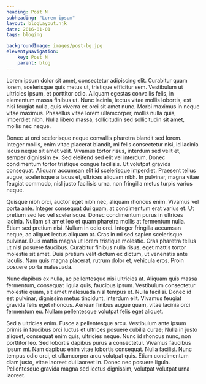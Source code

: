 ```yaml
---
heading: Post N
subheading: "Lorem ipsum"
layout: blogLayout.njk
date: 2016-01-01
tags: bloging

backgroundImage: images/post-bg.jpg
eleventyNavigation:
    key: Post N
    parent: blog
---
```

Lorem ipsum dolor sit amet, consectetur adipiscing elit. Curabitur quam lorem, scelerisque quis metus ut, tristique efficitur sem. Vestibulum ut ultricies ipsum, et porttitor odio. Aliquam egestas convallis felis, in elementum massa finibus ut. Nunc lacinia, lectus vitae mollis lobortis, est nisi feugiat nulla, quis viverra ex orci sit amet nunc. Morbi maximus in neque vitae maximus. Phasellus vitae lorem ullamcorper, mollis nulla quis, imperdiet nibh. Nulla libero massa, sollicitudin sed sollicitudin sit amet, mollis nec neque.

Donec ut orci scelerisque neque convallis pharetra blandit sed lorem. Integer mollis, enim vitae placerat blandit, mi felis consectetur nisi, id lacinia lacus neque sit amet velit. Vivamus tortor risus, interdum sed velit et, semper dignissim ex. Sed eleifend sed elit vel interdum. Donec condimentum tortor tristique congue facilisis. Ut volutpat gravida consequat. Aliquam accumsan elit id scelerisque imperdiet. Praesent tellus augue, scelerisque a lacus et, ultrices aliquam nibh. In pulvinar, magna vitae feugiat commodo, nisl justo facilisis urna, non fringilla metus turpis varius neque.

Quisque nibh orci, auctor eget nibh nec, aliquam rhoncus enim. Vivamus vel porta ante. Integer consequat dui quam, at condimentum erat varius et. Ut pretium sed leo vel scelerisque. Donec condimentum purus in ultrices lacinia. Nullam sit amet leo et quam pharetra mollis at fermentum nulla. Etiam sed pretium nisi. Nullam in odio orci. Integer fringilla accumsan neque, ac aliquet lectus aliquam at. Cras in mi sed sapien scelerisque pulvinar. Duis mattis magna ut lorem tristique molestie. Cras pharetra tellus ut nisl posuere faucibus. Curabitur finibus nulla risus, eget mattis tortor molestie sit amet. Duis pretium velit dictum ex dictum, ut venenatis ante iaculis. Nam quis magna placerat, rutrum dolor et, vehicula eros. Proin posuere porta malesuada.

Nunc dapibus ex nulla, ac pellentesque nisi ultricies at. Aliquam quis massa fermentum, consequat ligula quis, faucibus ipsum. Vestibulum consectetur molestie quam, sit amet malesuada nisl tempus et. Nulla facilisi. Donec id est pulvinar, dignissim metus tincidunt, interdum elit. Vivamus feugiat gravida felis eget rhoncus. Aenean finibus augue quam, vitae lacinia orci fermentum eu. Nullam pellentesque volutpat felis eget aliquet.

Sed a ultricies enim. Fusce a pellentesque arcu. Vestibulum ante ipsum primis in faucibus orci luctus et ultrices posuere cubilia curae; Nulla in justo aliquet, consequat enim quis, ultricies neque. Nunc id rhoncus nunc, non porttitor leo. Sed lobortis dapibus purus a consectetur. Vivamus faucibus ipsum mi. Nam dapibus enim vitae lobortis consequat. Nulla facilisi. Nunc tempus odio orci, et ullamcorper arcu volutpat quis. Etiam condimentum diam justo, vitae laoreet dui laoreet in. Donec nec posuere ligula. Pellentesque gravida magna sed lectus dignissim, volutpat volutpat urna laoreet.

